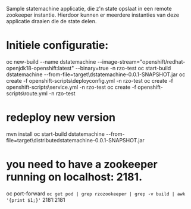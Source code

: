 Sample statemachine applicatie, die z'n state opslaat in een remote zookeeper instantie.
Hierdoor kunnen er meerdere instanties van deze applicatie draaien die de state delen. 


# Initiele configuratie:
oc new-build --name dstatemachine --image-stream="openshift/redhat-openjdk18-openshift:latest" --binary=true -n rzo-test 
oc start-build dstatemachine --from-file=target\dstatemachine-0.0.1-SNAPSHOT.jar
oc create -f openshift-scripts\deployconfig.yml -n rzo-test
oc create -f openshift-scripts\service.yml -n rzo-test
oc create -f openshift-scripts\route.yml -n rzo-test

# redeploy new version
mvn install
oc start-build dstatemachine --from-file=target\distributedstatemachine-0.0.1-SNAPSHOT.jar

# you need to have a zookeeper running on localhost: 2181.  
oc port-forward `oc get pod | grep rzozookeeper | grep -v build | awk '{print $1;}'` 2181:2181 